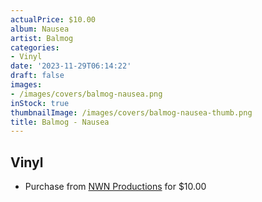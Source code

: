 ```yaml
---
actualPrice: $10.00
album: Nausea
artist: Balmog
categories:
- Vinyl
date: '2023-11-29T06:14:22'
draft: false
images:
- /images/covers/balmog-nausea.png
inStock: true
thumbnailImage: /images/covers/balmog-nausea-thumb.png
title: Balmog - Nausea
---
```


## Vinyl
* Purchase from [NWN Productions](http://shop.nwnprod.com/index.php?route=product/product&path=76&product_id=23621&sort=pd.name&order=ASC) for $10.00
